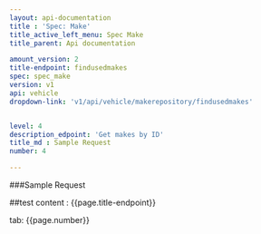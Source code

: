 ```yaml
---
layout: api-documentation
title : 'Spec: Make'
title_active_left_menu: Spec Make
title_parent: Api documentation

amount_version: 2
title-endpoint: findusedmakes
spec: spec_make
version: v1
api: vehicle
dropdown-link: 'v1/api/vehicle/makerepository/findusedmakes'


level: 4
description_edpoint: 'Get makes by ID'
title_md : Sample Request
number: 4

---
```


###Sample Request

##test content : {{page.title-endpoint}} 

tab: {{page.number}} 

